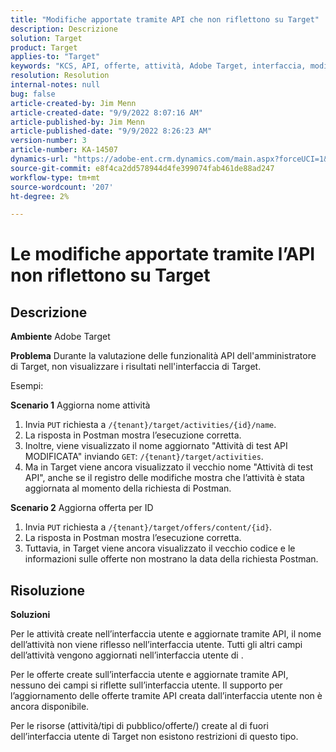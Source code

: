 ```yaml
---
title: "Modifiche apportate tramite API che non riflettono su Target"
description: Descrizione
solution: Target
product: Target
applies-to: "Target"
keywords: "KCS, API, offerte, attività, Adobe Target, interfaccia, modifiche"
resolution: Resolution
internal-notes: null
bug: false
article-created-by: Jim Menn
article-created-date: "9/9/2022 8:07:16 AM"
article-published-by: Jim Menn
article-published-date: "9/9/2022 8:26:23 AM"
version-number: 3
article-number: KA-14507
dynamics-url: "https://adobe-ent.crm.dynamics.com/main.aspx?forceUCI=1&pagetype=entityrecord&etn=knowledgearticle&id=ccc21268-1630-ed11-9db1-0022480866ad"
source-git-commit: e8f4ca2dd578944d4fe399074fab461de88ad247
workflow-type: tm+mt
source-wordcount: '207'
ht-degree: 2%

---
```


# Le modifiche apportate tramite l’API non riflettono su Target

## Descrizione


<b>Ambiente</b>
Adobe Target

<b>Problema</b>
Durante la valutazione delle funzionalità API dell&#39;amministratore di Target, non visualizzare i risultati nell&#39;interfaccia di Target.

Esempi:

<b>Scenario 1</b>
Aggiorna nome attività

1. Invia `PUT` richiesta a `/{tenant}/target/activities/{id}/name`.
2. La risposta in Postman mostra l’esecuzione corretta.
3. Inoltre, viene visualizzato il nome aggiornato &quot;Attività di test API MODIFICATA&quot; inviando `GET`: `/{tenant}/target/activities`.
4. Ma in Target viene ancora visualizzato il vecchio nome &quot;Attività di test API&quot;, anche se il registro delle modifiche mostra che l’attività è stata aggiornata al momento della richiesta di Postman.


<b>Scenario 2</b>
Aggiorna offerta per ID

1. Invia `PUT` richiesta a `/{tenant}/target/offers/content/{id}`.
2. La risposta in Postman mostra l’esecuzione corretta.
3. Tuttavia, in Target viene ancora visualizzato il vecchio codice e le informazioni sulle offerte non mostrano la data della richiesta Postman.







## Risoluzione


<b>Soluzioni</b>

Per le attività create nell’interfaccia utente e aggiornate tramite API, il nome dell’attività non viene riflesso nell’interfaccia utente. Tutti gli altri campi dell’attività vengono aggiornati nell’interfaccia utente di .

Per le offerte create sull’interfaccia utente e aggiornate tramite API, nessuno dei campi si riflette sull’interfaccia utente. Il supporto per l’aggiornamento delle offerte tramite API creata dall’interfaccia utente non è ancora disponibile.

Per le risorse (attività/tipi di pubblico/offerte/) create al di fuori dell’interfaccia utente di Target non esistono restrizioni di questo tipo.


